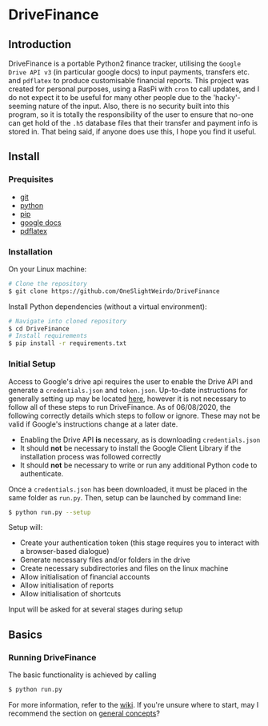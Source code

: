 # DriveFinance

## Introduction

DriveFinance is a portable Python2 finance tracker, utilising the `Google Drive API v3` (in particular google docs) to input payments, transfers etc. and `pdflatex` to produce customisable financial reports.
This project was created for personal purposes, using a RasPi with `cron` to call updates, and I do not expect it to be useful for many other people due to the 'hacky'-seeming nature of the input.
Also, there is no security built into this program, so it is totally the responsibility of the user to ensure that no-one can get hold of the `.h5` database files that their transfer and payment info is stored in.
That being said, if anyone does use this, I hope you find it useful.

## Install

### Prequisites

- [git](https://git-scm.com/) 
- [python](https://www.python.org/2) 
- [pip](https://pypi.org/project/pip/) 
- [google docs](https://docs.google.com)
- [pdflatex](https://www.tug.org/applications/pdftex/)

### Installation

On your Linux machine:

```sh
# Clone the repository
$ git clone https://github.com/OneSlightWeirdo/DriveFinance
```

Install Python dependencies (without a virtual environment):

```sh
# Navigate into cloned repository
$ cd DriveFinance
# Install requirements
$ pip install -r requirements.txt
```

### Initial Setup

Access to Google's drive api requires the user to enable the Drive API and generate a `credentials.json` and `token.json`.
Up-to-date instructions for generally setting up may be located [here](https://developers.google.com/drive/api/v3/quickstart/python), however it is not necessary to follow all of these steps to run DriveFinance.
As of 06/08/2020, the following correctly details which steps to follow or ignore. These may not be valid if Google's instructions change at a later date.

 - Enabling the Drive API **is** necessary, as is downloading `credentials.json`
 - It should **not** be necessary to install the Google Client Library if the installation process was followed correctly
 - It should **not** be necessary to write or run any additional Python code to authenticate.

Once a `credentials.json` has been downloaded, it must be placed in the same folder as `run.py`.
Then, setup can be launched by command line:

```sh
$ python run.py --setup
```

Setup will: 
 - Create your authentication token (this stage requires you to interact with a browser-based dialogue)
 - Generate necessary files and/or folders in the drive
 - Create necessary subdirectories and files on the linux machine
 - Allow initialisation of financial accounts
 - Allow initialisation of reports
 - Allow initialisation of shortcuts

Input will be asked for at several stages during setup

## Basics

### Running DriveFinance

The basic functionality is achieved by calling

```sh
$ python run.py
```

For more information, refer to the [wiki](https://github.com/OneSlightWeirdo/DriveFinance/wiki).
If you're unsure where to start, may I recommend the section on [general concepts](https://github.com/OneSlightWeirdo/DriveFinance/wiki/General-concepts)?
